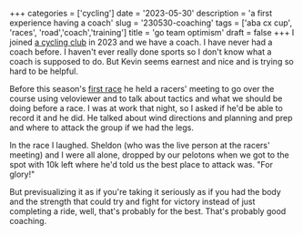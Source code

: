 +++
categories = ['cycling']
date = '2023-05-30'
description = 'a first experience having a coach'
slug = '230530-coaching'
tags = ['aba cx cup', 'races', 'road','coach','training']
title = 'go team optimism'
draft = false
+++
I joined [a cycling club](../vcc/) in 2023 and we have a coach. I have never had a coach before. I haven't ever really done sports so I don't know what a coach is supposed to do. But Kevin seems earnest and nice and is trying so hard to be helpful. 

Before this season's [first race](../stiedaclassic2023/) he held a racers' meeting to go over the course using veloviewer and to talk about tactics and what we should be doing before a race. I was at work that night, so I asked if he'd be able to record it and he did. He talked about wind directions and planning and prep and where to attack the group if we had the legs. 

In the race I laughed. Sheldon (who was the live person at the racers' meeting) and I were all alone, dropped by our pelotons when we got to the spot with 10k left where he'd told us the best place to attack was. "For glory!"

But previsualizing it as if you're taking it seriously as if you had the body and the strength that could try and fight for victory instead of just completing a ride, well, that's probably for the best. That's probably good coaching.